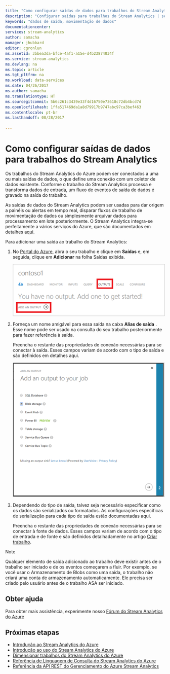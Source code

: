 ```yaml
---
title: "Como configurar saídas de dados para trabalhos do Stream Analytics | Microsoft Docs"
description: "Configurar saídas para trabalhos do Stream Analytics | segmento do roteiro de aprendizagem."
keywords: "dados de saída, movimentação de dados"
documentationcenter: 
services: stream-analytics
author: samacha
manager: jhubbard
editor: cgronlun
ms.assetid: 3bbea3da-bfce-4af1-a15e-d4b23874034f
ms.service: stream-analytics
ms.devlang: na
ms.topic: article
ms.tgt_pltfrm: na
ms.workload: data-services
ms.date: 04/26/2017
ms.author: samacha
ms.translationtype: HT
ms.sourcegitcommit: 5b6c261c3439e33f4d16750e73618c72db4bcd7d
ms.openlocfilehash: 1ffa517469da1a8d79917b9747abc97ca3bef463
ms.contentlocale: pt-br
ms.lasthandoff: 08/28/2017

---
```


# <a name="how-to-configure-data-outputs-for-stream-analytics-jobs"></a>Como configurar saídas de dados para trabalhos do Stream Analytics

Os trabalhos do Stream Analytics do Azure podem ser conectados a uma ou mais saídas de dados, o que define uma conexão com um coletor de dados existente. Conforme o trabalho do Stream Analytics processa e transforma dados de entrada, um fluxo de eventos de saída de dados é gravado na saída do trabalho.

As saídas de dados do Stream Analytics podem ser usadas para dar origem a painéis ou alertas em tempo real, disparar fluxos de trabalho de movimentação de dados ou simplesmente arquivar dados para processamento em lote posteriormente. O Stream Analytics integra-se perfeitamente a vários serviços do Azure, que são documentados em detalhes aqui.

Para adicionar uma saída ao trabalho do Stream Analytics:

1. No [Portal do Azure](https://portal.azure.com), abra o seu trabalho e clique em **Saídas** e, em seguida, clique em **Adicionar** na folha Saídas exibida.
   
    ![Adicionar saídas](./media/stream-analytics-add-outputs/1-stream-analytics-add-outputs.png)  
   
2. Forneça um nome amigável para essa saída na caixa **Alias de saída** . Esse nome pode ser usado na consulta do seu trabalho posteriormente para fazer referência à saída.  
   
    Preencha o restante das propriedades de conexão necessárias para se conectar à saída.  Esses campos variam de acordo com o tipo de saída e são definidos em detalhes aqui.  
   
    ![Escolher o tipo de movimentação de dados](./media/stream-analytics-add-outputs/2-stream-analytics-add-outputs.png)  
   
3. Dependendo do tipo de saída, talvez seja necessário especificar como os dados são serializados ou formatados. As configurações específicas de serialização para cada tipo de saída estão documentadas aqui.
   
    Preencha o restante das propriedades de conexão necessárias para se conectar à fonte de dados. Esses campos variam de acordo com o tipo de entrada e de fonte e são definidos detalhadamente no artigo [Criar trabalho](stream-analytics-create-a-job.md).  

> [!Note]
>
> Qualquer elemento de saída adicionado ao trabalho deve existir antes de o trabalho ser iniciado e de os eventos começarem a fluir. Por exemplo, se você usar o Armazenamento de Blobs como uma saída, o trabalho não criará uma conta de armazenamento automaticamente. Ele precisa ser criado pelo usuário antes de o trabalho ASA ser iniciado.
> 
 

## <a name="get-help"></a>Obter ajuda
Para obter mais assistência, experimente nosso [Fórum do Stream Analytics do Azure](https://social.msdn.microsoft.com/Forums/en-US/home?forum=AzureStreamAnalytics)

## <a name="next-steps"></a>Próximas etapas
* [Introdução ao Stream Analytics do Azure](stream-analytics-introduction.md)
* [Introdução ao uso do Stream Analytics do Azure](stream-analytics-real-time-fraud-detection.md)
* [Dimensionar trabalhos do Stream Analytics do Azure](stream-analytics-scale-jobs.md)
* [Referência de Linguagem de Consulta do Stream Analytics do Azure](https://msdn.microsoft.com/library/azure/dn834998.aspx)
* [Referência da API REST do Gerenciamento do Azure Stream Analytics](https://msdn.microsoft.com/library/azure/dn835031.aspx)


